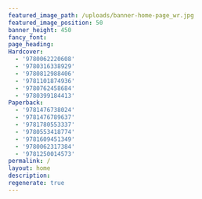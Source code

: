 ```yaml
---
featured_image_path: /uploads/banner-home-page_wr.jpg
featured_image_position: 50
banner_height: 450
fancy_font:
page_heading:
Hardcover:
  - '9780062220608'
  - '9780316338929'
  - '9780812988406'
  - '9781101874936'
  - '9780762458684'
  - '9780399184413'
Paperback:
  - '9781476738024'
  - '9781476789637'
  - '9781780553337'
  - '9780553418774'
  - '9781609451349'
  - '9780062317384'
  - '9781250014573'
permalink: /
layout: home
description:
regenerate: true
---
```



